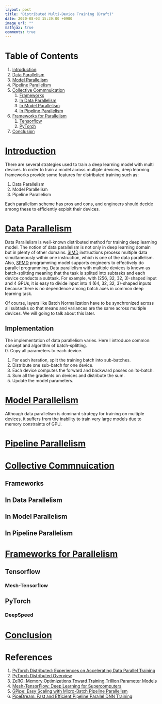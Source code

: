 ```yaml
---
layout: post
title: "Distributed Multi-Device Training (Draft)"
date: 2020-08-03 15:39:00 +0900
image_url: ""
mathjax: true
comments: true
---
```


# Table of Contents
1. [Introduction](#Introduction)
2. [Data Parallelism](#Data-Parallelism)
3. [Model Parallelism](#Model-Parallelism)
4. [Pipeline Parallelism](#Pipeline-Parallelism)
5. [Collective Commnuication](#Collective-Commnuication)
    1. [Frameworks](#Frameworks)
    2. [In Data Parallelism](#In-Data-Parallelism)
    3. [In Model Parallelism](#In-Model-Parallelism)
    4. [In Pipeline Parallelism](#In-Pipeline-Parallelism)
6. [Frameworks for Parallelism](#Frameworks-for-Parallelism)
    1. [Tensorflow](#Tensorflow)
    2. [PyTorch](#PyTorch)
7. [Conclusion](#Conclusion)

# [Introduction](Introduction)
There are several strategies used to train a deep learning model with multi devices. In order to train a model across multiple devices, deep learning frameworks provide some features for distributed training such as:  
1. Data Parallelism
2. Model Parallelism
3. Pipeline Parallelism

Each parallelism scheme has pros and cons, and engineers should decide among these to efficiently exploit their devices.

# [Data Parallelism](Data-Parallelism)
Data Parallelism is well-known distributed method for training deep learning model. The notion of data parallelism is not only in deep learning domain but in plenty of other domains. [SIMD](https://en.wikipedia.org/wiki/SIMD) instructions process multiple data simultaneously within one instruction, which is one of the data parallelism. Also, [SPMD](https://en.wikipedia.org/wiki/SPMD) programming model supports engineers to effectively do parallel programming. Data parallelism with multiple devices is known as batch-splitting meaning that the task is splited into subtasks and each device conducts a subtask. For example, with (256, 32, 32, 3)-shaped input and 4 GPUs, it is easy to divide input into 4 (64, 32, 32, 3)-shaped inputs because there is no dependence among batch axes in common deep learning task. 

Of course, layers like Batch Normalization have to be synchronized across all subtasks so that means and variances are the same across multiple devices. We will going to talk about this later.

## Implementation
The implementation of data parallelism varies. Here I introduce common concept and algorithm of batch-splitting.  
0. Copy all parameters to each device.
1. For each iteration, split the training batch into sub-batches.
2. Distribute one sub-batch for one device.
3. Each device computes the forward and backward passes on its-batch.
4. Sum all the gradients on devices and distribute the sum.
5. Update the model parameters.

# [Model Parallelism](Model-Parallelism)
Although data parallelism is dominant strategy for training on multiple devices, it suffers from the inability to train very large models due to memory constraints of GPU. 

# [Pipeline Parallelism](Pipeline-Parallelism)

# [Collective Commnuication](Collective-Commnuication)
## Frameworks
## In Data Parallelism
## In Model Parallelism
## In Pipeline Parallelism

# [Frameworks for Parallelism](Frameworks-for-Parallelism)
## Tensorflow
### Mesh-Tensorflow
## PyTorch
### DeepSpeed

# [Conclusion](Conclusion)

# References
1. [PyTorch Distributed: Experiences on Accelerating
Data Parallel Training](https://arxiv.org/pdf/2006.15704.pdf)
2. [PyTorch Distributed Overview](https://pytorch.org/tutorials/beginner/dist_overview.html#data-parallel-training)
3. [ZeRO: Memory Optimizations Toward Training Trillion Parameter Models](https://arxiv.org/pdf/1910.02054.pdf)
4. [Mesh-TensorFlow: Deep Learning for Supercomputers](https://arxiv.org/pdf/1811.02084.pdf)
5. [GPipe: Easy Scaling with Micro-Batch Pipeline Parallelism](https://arxiv.org/pdf/1811.06965.pdf)
6. [PipeDream: Fast and Efficient Pipeline Parallel DNN Training](https://arxiv.org/pdf/1806.03377.pdf)